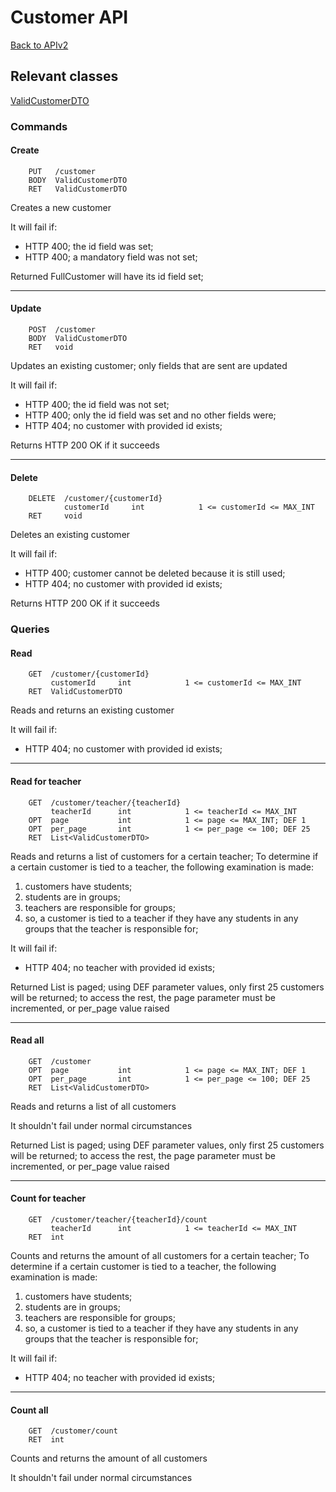 # Customer API

[Back to APIv2](./APIv2.md#api-v2)

## Relevant classes

[ValidCustomerDTO](../../src/main/java/com/superum/api/v2/customer/ValidCustomerDTO.java)

### Commands

#### Create
```
    PUT   /customer
    BODY  ValidCustomerDTO
    RET   ValidCustomerDTO
```

Creates a new customer

It will fail if:
  * HTTP 400; the id field was set;
  * HTTP 400; a mandatory field was not set;

Returned FullCustomer will have its id field set;

------

#### Update
```
    POST  /customer
    BODY  ValidCustomerDTO
    RET   void
```

Updates an existing customer; only fields that are sent are updated

It will fail if:
  * HTTP 400; the id field was not set;
  * HTTP 400; only the id field was set and no other fields were;
  * HTTP 404; no customer with provided id exists;

Returns HTTP 200 OK if it succeeds

------

#### Delete
```
    DELETE  /customer/{customerId}
            customerId     int            1 <= customerId <= MAX_INT
    RET     void
```

Deletes an existing customer

It will fail if:
  * HTTP 400; customer cannot be deleted because it is still used;
  * HTTP 404; no customer with provided id exists;

Returns HTTP 200 OK if it succeeds

### Queries

#### Read
```
    GET  /customer/{customerId}
         customerId     int            1 <= customerId <= MAX_INT
    RET  ValidCustomerDTO
```

Reads and returns an existing customer

It will fail if:
  * HTTP 404; no customer with provided id exists;

------

#### Read for teacher
```
    GET  /customer/teacher/{teacherId}
         teacherId      int            1 <= teacherId <= MAX_INT
    OPT  page           int            1 <= page <= MAX_INT; DEF 1
    OPT  per_page       int            1 <= per_page <= 100; DEF 25
    RET  List<ValidCustomerDTO>
```

Reads and returns a list of customers for a certain teacher;
To determine if a certain customer is tied to a teacher, the following examination is made:

1. customers have students;
2. students are in groups;
3. teachers are responsible for groups;
4. so, a customer is tied to a teacher if they have any students in any groups that the teacher is responsible for;

It will fail if:
  * HTTP 404; no teacher with provided id exists;

Returned List is paged; using DEF parameter values, only first 25 customers will be returned; to access the rest,
the page parameter must be incremented, or per_page value raised

------

#### Read all
```
    GET  /customer
    OPT  page           int            1 <= page <= MAX_INT; DEF 1
    OPT  per_page       int            1 <= per_page <= 100; DEF 25
    RET  List<ValidCustomerDTO>
```

Reads and returns a list of all customers

It shouldn't fail under normal circumstances

Returned List is paged; using DEF parameter values, only first 25 customers will be returned; to access the rest,
the page parameter must be incremented, or per_page value raised

------

#### Count for teacher
```
    GET  /customer/teacher/{teacherId}/count
         teacherId      int            1 <= teacherId <= MAX_INT
    RET  int
```

Counts and returns the amount of all customers for a certain teacher;
To determine if a certain customer is tied to a teacher, the following examination is made:

1. customers have students;
2. students are in groups;
3. teachers are responsible for groups;
4. so, a customer is tied to a teacher if they have any students in any groups that the teacher is responsible for;

It will fail if:
  * HTTP 404; no teacher with provided id exists;

------

#### Count all
```
    GET  /customer/count
    RET  int
```

Counts and returns the amount of all customers

It shouldn't fail under normal circumstances
